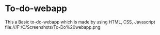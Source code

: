 # To-do-webapp
This a Basic to-do-webapp which is made by using HTML, CSS, Javascript
file:///F:/C/Screenshots/To-Do%20webapp.png
